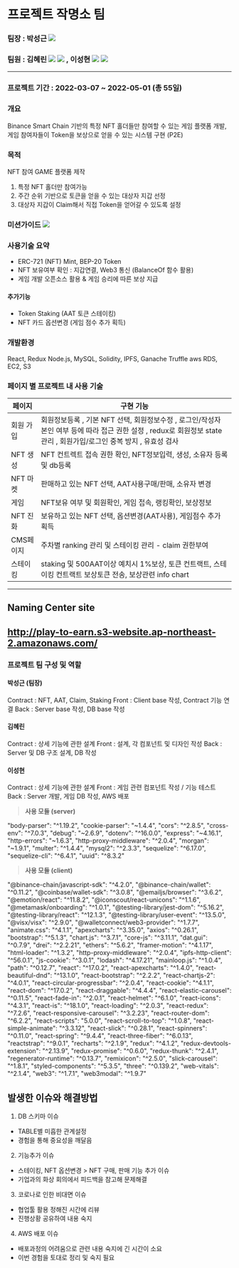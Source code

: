 
# 프로젝트 작명소 팀

### 팀장 : 박성근 <a href="https://github.com/Mr-butter"><img src="https://img.shields.io/badge/GitHub-181717?style=flat-square&logo=GitHub&logoColor=white"/></a>
### 팀원 : 김혜린 <a href="https://github.com/Hyerin1208"><img src="https://img.shields.io/badge/GitHub-181717?style=flat-square&logo=GitHub&logoColor=white"/></a> <a href="https://plastic-yuzu-23a.notion.site/P2E-f7e3bc28fe3d4a919c706bdeecc407fe"><img src="https://img.shields.io/badge/Notion-000000?style=flat-square&logo=Notion&logoColor=white"/></a> , 이성현 <a href="https://github.com/coolmarvel"><img src="https://img.shields.io/badge/GitHub-181717?style=flat-square&logo=GitHub&logoColor=white"/></a> <a href="https://saranghaeo.tistory.com/"><img src="https://img.shields.io/badge/Notion-000000?style=flat-square&logo=Notion&logoColor=white"/></a>
---------------------------------------

### 프로젝트 기간 : 2022-03-07 ~ 2022-05-01 (총 55일)

### 개요
Binance Smart Chain 기반의 특정 NFT 홀더들만 참여할 수 있는 게임 플랫폼 개발,
게임 참여자들이 Token을 보상으로 얻을 수 있는 시스템 구현 (P2E)

### 목적
NFT 참여 GAME 플랫폼 제작
1. 특정 NFT 홀더만 참여가능
2. 주간 순위 기반으로 토큰을 얻을 수 있는 대상자 지갑 선정
3. 대상자 지갑이 Claim해서 직접 Token을 얻어갈 수 있도록 설정

### 미션가이드  <a href="https://docs.google.com/document/d/108cG27YZFRMUc1oHWL6x_Ov6VffYk6qH/edit?usp=sharing&ouid=106272728987475253657&rtpof=true&sd=true"><img src="https://img.shields.io/badge/Google Drive-4285F4?style=flat-square&logo=Google Drive&logoColor=white"/></a>

### 사용기술 요약
- ERC-721 (NFT) Mint, BEP-20 Token
- NFT 보유여부 확인 : 지갑연결, Web3 통신 (BalanceOf 함수 활용)
- 게임 개발 오픈소스 활용 & 게임 승리에 따른 보상 지급

#### 추가기능
- Token Staking (AAT 토큰 스테이킹)
- NFT 카드 옵션변경 (게임 점수 추가 획득)


### 개발환경
React, Redux
Node.js, MySQL,
Solidity,
IPFS, Ganache Truffle
aws RDS, EC2, S3


### 페이지 별 프로젝트 내 사용 기술

|      페이지      | 구현 기능 |
--------|------------
회원 가입  | 회원정보등록 , 기본 NFT 선택, 회원정보수정 , 로그인/작성자 본인 여부 등에 따라 접근 권한 설정 , redux로 회원정보 state관리 , 회원가입/로그인 중복 방지 , 유효성 검사
NFT 생성 | NFT 컨트렉트 접속 권한 확인, NFT정보입력, 생성, 소유자 등록 및 db등록
NFT 마켓 | 판매하고 있는 NFT 선택, AAT사용구매/판매, 소유자 변경
게임 | NFT보유 여부 및 회원확인, 게임 접속, 랭킹확인, 보상정보
NFT 진화 | 보유하고 있는 NFT 선택, 옵션변경(AAT사용), 게임점수 추가 획득
CMS페이지 | 주차별 ranking 관리 및 스테이킹 관리 - claim 권한부여
스테이킹 | staking 및 500AAT이상 예치시 1%보상, 토큰 컨트랙트, 스테이킹 컨트랙트 보상토큰 전송, 보상관련 info chart 

---------------------------------------
## Naming Center site
http://play-to-earn.s3-website.ap-northeast-2.amazonaws.com/
---------------------------------------

### 프로젝트 팀 구성 및 역할
#### 박성근 (팀장)
Contract : NFT, AAT, Claim, Staking
Front : Client base 작성, Contract 기능 연결
Back : Server base 작성, DB base 작성

#### 김혜린
Contract : 상세 기능에 관한 설계
Front :  설계, 각 컴포넌트 및 디자인 작성
Back : Server 및 DB 구조 설계,  DB 작성

#### 이성현
Contract : 상세 기능에 관한 설계
Front :  게임 관련 컴포넌트 작성 / 기능 테스트
Back : Server 개발, 게임 DB 작성, AWS 배포

> **사용 모듈 (server)**

"body-parser": "^1.19.2", "cookie-parser": "~1.4.4", "cors": "^2.8.5", "cross-env": "^7.0.3", "debug": "~2.6.9", "dotenv": "^16.0.0", "express": "~4.16.1", "http-errors": "~1.6.3", "http-proxy-middleware": "^2.0.4", "morgan": "~1.9.1", "multer": "^1.4.4", "mysql2": "^2.3.3", "sequelize": "^6.17.0", "sequelize-cli": "^6.4.1", "uuid": "^8.3.2"

> **사용 모듈 (client)**

"@binance-chain/javascript-sdk": "^4.2.0", "@binance-chain/wallet": "^0.11.2", "@coinbase/wallet-sdk": "^3.0.8", "@emailjs/browser": "^3.6.2", "@emotion/react": "^11.8.2", "@iconscout/react-unicons": "^1.1.6", "@metamask/onboarding": "^1.0.1", "@testing-library/jest-dom": "^5.16.2", "@testing-library/react": "^12.1.3", "@testing-library/user-event": "^13.5.0", "@visx/visx": "^2.9.0", "@walletconnect/web3-provider": "^1.7.7", "animate.css": "^4.1.1", "apexcharts": "^3.35.0", "axios": "^0.26.1", "bootstrap": "^5.1.3", "chart.js": "^3.7.1", "core-js": "^3.11.1", "dat.gui": "^0.7.9", "drei": "^2.2.21", "ethers": "^5.6.2", "framer-motion": "^4.1.17", "html-loader": "^1.3.2", "http-proxy-middleware": "^2.0.4", "ipfs-http-client": "^56.0.1", "js-cookie": "^3.0.1", "lodash": "^4.17.21", "mainloop.js": "^1.0.4", "path": "^0.12.7", "react": "^17.0.2", "react-apexcharts": "^1.4.0", "react-beautiful-dnd": "^13.1.0", "react-bootstrap": "^2.2.2", "react-chartjs-2": "^4.0.1", "react-circular-progressbar": "^2.0.4", "react-cookie": "^4.1.1", "react-dom": "^17.0.2", "react-draggable": "^4.4.4", "react-elastic-carousel": "^0.11.5", "react-fade-in": "^2.0.1", "react-helmet": "^6.1.0", "react-icons": "^4.3.1", "react-is": "^18.1.0", "react-loading": "^2.0.3", "react-redux": "^7.2.6", "react-responsive-carousel": "^3.2.23", "react-router-dom": "^6.2.2", "react-scripts": "5.0.0", "react-scroll-to-top": "^1.0.8", "react-simple-animate": "^3.3.12", "react-slick": "^0.28.1", "react-spinners": "^0.11.0", "react-spring": "^9.4.4", "react-three-fiber": "^6.0.13", "reactstrap": "^9.0.1", "recharts": "^2.1.9", "redux": "^4.1.2", "redux-devtools-extension": "^2.13.9", "redux-promise": "^0.6.0", "redux-thunk": "^2.4.1", "regenerator-runtime": "^0.13.7", "remixicon": "^2.5.0", "slick-carousel": "^1.8.1", "styled-components": "^5.3.5", "three": "^0.139.2", "web-vitals": "^2.1.4", "web3": "^1.7.1", "web3modal": "^1.9.7"

## **발생한 이슈와 해결방법**

1.  DB 스키마 이슈

-   TABLE별 미흡한 관계설정
-   경험을 통해 중요성을 깨달음

2.  기능추가 이슈

-   스테이킹, NFT 옵션변경 > NFT 구매, 판매 기능 추가 이슈
-   기업과의 화상 회의에서 피드백을 참고해 문제해결

3.  코로나로 인한 비대면 이슈

-   협업툴 활용 정해진 시간에 리뷰
-   진행상황 공유하여 내용 숙지

4.  AWS 배포 이슈

-   배포과정의 어려움으로 관련 내용 숙지에 긴 시간이 소요
-   이번 경험을 토대로 정리 및 숙지 필요
